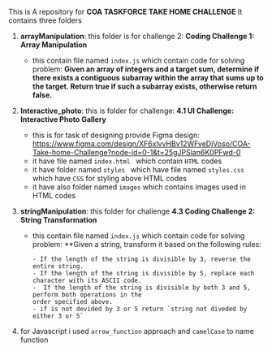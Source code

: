 This is A repository for **COA TASKFORCE TAKE HOME CHALLENGE**
It contains three folders
1. **arrayManipulation**: this  folder is for challenge 2: **Coding Challenge 1: Array Manipulation**
   - this contain file named `index.js` which contain code for solving problem:
     **Given an array of integers and a target sum, determine if there exists a contiguous
     subarray within the array that sums up to the target. Return true if such a subarray exists,
     otherwise return false.**

2. **Interactive_photo**: this is folder for challenge: **4.1 UI Challenge: Interactive Photo Gallery**
     - this is for task of designing provide Figma design: https://www.figma.com/design/XF6xlvvHBv12WFveDjVoso/COA-Take-home-Challenge?node-id=0-1&t=25gJPSlan6K0PFwd-0
     - it have file named `index.html `  which contain `HTML` codes
     -  it have folder named `styles ` which have file named `styles.css` which have `CSS` for styling above HTML codes
     -  it have also folder named `images` which contains images used in   HTML codes
3. **stringManipulation**: this folder for challenge **4.3 Coding Challenge 2: String Transformation**
    - this contain file named `index.js` which contain code for solving problem:
        **Given a string, transform it based on the following rules:
      
          - If the length of the string is divisible by 3, reverse the entire string.
          - If the length of the string is divisible by 5, replace each character with its ASCII code.
          -  If the length of the string is divisible by both 3 and 5, perform both operations in the
          order specified above.
          - if is not devided by 3 or 5 return `string not diveded by either 3 or 5`
   
   
4. for Javascript i used `arrow_function` approach and  `camelCase` to name function
      
      
  
